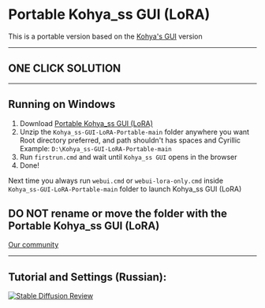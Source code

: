 # Portable Kohya_ss GUI (LoRA)
This is a portable version based on the [Kohya's GUI](https://github.com/bmaltais/kohya_ss) version

----
## ONE CLICK SOLUTION
----

## Running on Windows
1. Download [Portable Kohya_ss GUI (LoRA)](https://github.com/serpotapov/Kohya_ss-GUI-LoRA-Portable/archive/refs/heads/main.zip)
2. Unzip the `Kohya_ss-GUI-LoRA-Portable-main` folder anywhere you want</br>
 Root directory preferred, and path shouldn't has spaces and Cyrillic</br>
 Example: `D:\Kohya_ss-GUI-LoRA-Portable-main`</br>
3. Run `firstrun.cmd` and wait until `Kohya_ss GUI` opens in the browser 
4. Done!


Next time you always run `webui.cmd` or `webui-lora-only.cmd` inside `Kohya_ss-GUI-LoRA-Portable-main` folder to launch Kohya_ss GUI (LoRA)


DO NOT rename or move the folder with the Portable Kohya_ss GUI (LoRA)
----

[Our community](https://discord.gg/xpuct)

----

## Tutorial and Settings (Russian):

[![Stable Diffusion Review](https://i.imgur.com/VOyNHT1.jpg)](https://youtu.be/A15M4cbUM5k)
